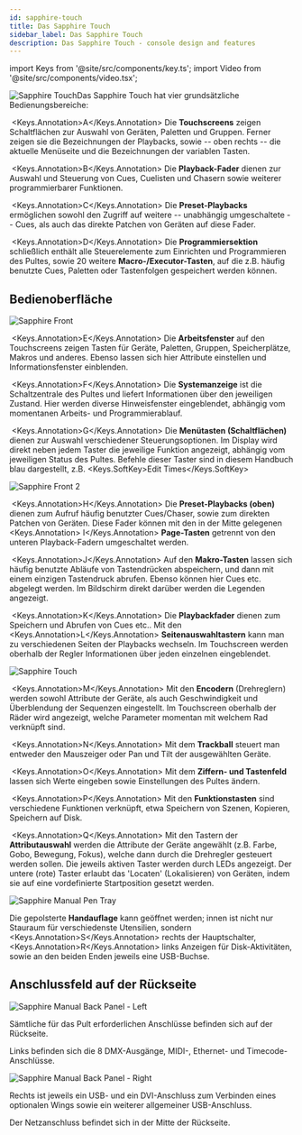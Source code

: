 ```yaml
---
id: sapphire-touch
title: Das Sapphire Touch
sidebar_label: Das Sapphire Touch
description: Das Sapphire Touch - console design and features
---
```


import Keys from '@site/src/components/key.ts';
import Video from '@site/src/components/video.tsx';

![Sapphire Touch](/docs/images/Sapphire-Touch.png)Das Sapphire Touch hat vier 
grundsätzliche Bedienungsbereiche:

&nbsp;<Keys.Annotation>A</Keys.Annotation> Die **Touchscreens** zeigen 
Schaltflächen zur Auswahl von Geräten, Paletten und Gruppen. Ferner zeigen 
sie die Bezeichnungen der Playbacks, sowie -- oben rechts -- die aktuelle 
Menüseite und die Bezeichnungen der variablen Tasten.

&nbsp;<Keys.Annotation>B</Keys.Annotation> Die **Playback-Fader** dienen zur 
Auswahl und Steuerung von Cues, Cuelisten und Chasern sowie weiterer programmierbarer 
Funktionen.

&nbsp;<Keys.Annotation>C</Keys.Annotation> Die **Preset-Playbacks** ermöglichen 
sowohl den Zugriff auf weitere -- unabhängig umgeschaltete -- Cues, als auch 
das direkte Patchen von Geräten auf diese Fader.

&nbsp;<Keys.Annotation>D</Keys.Annotation> Die **Programmiersektion** schließlich 
enthält alle Steuerelemente zum Einrichten und Programmieren des Pultes, sowie 20 
weitere **Macro-/Executor-Tasten**, auf die z.B. häufig benutzte Cues, Paletten oder
Tastenfolgen gespeichert werden können.

## Bedienoberfläche

![Sapphire Front](/docs/images/Sapphire-Front.png)

&nbsp;<Keys.Annotation>E</Keys.Annotation> Die **Arbeitsfenster** auf den 
Touchscreens zeigen Tasten für Geräte, Paletten, Gruppen, Speicherplätze, 
Makros und anderes. Ebenso lassen sich hier Attribute einstellen und 
Informationsfenster einblenden.

&nbsp;<Keys.Annotation>F</Keys.Annotation> Die **Systemanzeige** ist die 
Schaltzentrale des Pultes und liefert Informationen über den jeweiligen 
Zustand. Hier werden diverse Hinweisfenster eingeblendet, abhängig vom 
momentanen Arbeits- und Programmierablauf.

&nbsp;<Keys.Annotation>G</Keys.Annotation> Die **Menütasten (Schaltflächen)** 
dienen zur Auswahl verschiedener Steuerungsoptionen. Im Display wird direkt 
neben jedem Taster die jeweilige Funktion angezeigt, abhängig vom jeweiligen 
Status des Pultes. Befehle dieser Taster sind in diesem Handbuch blau dargestellt,
 z.B. <Keys.SoftKey>Edit Times</Keys.SoftKey>

![Sapphire Front 2](/docs/images/Sapphire-Front-2.png)

&nbsp;<Keys.Annotation>H</Keys.Annotation> Die **Preset-Playbacks (oben)** 
dienen zum Aufruf häufig benutzter Cues/Chaser, sowie zum direkten Patchen 
von Geräten. Diese Fader können mit den in der Mitte gelegenen <Keys.Annotation>
I</Keys.Annotation> **Page-Tasten** getrennt von den unteren Playback-Fadern 
umgeschaltet werden.

&nbsp;<Keys.Annotation>J</Keys.Annotation> Auf den **Makro-Tasten** lassen sich 
häufig benutzte Abläufe von Tastendrücken abspeichern, und dann mit einem 
einzigen Tastendruck abrufen. Ebenso können hier Cues etc. abgelegt werden. 
Im Bildschirm direkt darüber werden die Legenden angezeigt.

&nbsp;<Keys.Annotation>K</Keys.Annotation> Die **Playbackfader** dienen zum 
Speichern und Abrufen von Cues etc.. Mit den <Keys.Annotation>L</Keys.Annotation> 
**Seitenauswahltastern** kann man zu verschiedenen Seiten der Playbacks wechseln. Im 
Touchscreen werden oberhalb der Regler Informationen über jeden einzelnen eingeblendet.

![Sapphire Touch](/docs/images/Sapphire-Touch-2.png)

&nbsp;<Keys.Annotation>M</Keys.Annotation> Mit den **Encodern** (Drehreglern) 
werden sowohl Attribute der Geräte, als auch Geschwindigkeit und Überblendung 
der Sequenzen eingestellt. Im Touchscreen oberhalb der Räder wird angezeigt, 
welche Parameter momentan mit welchem Rad verknüpft sind.

&nbsp;<Keys.Annotation>N</Keys.Annotation> Mit dem **Trackball** steuert man 
entweder den Mauszeiger oder Pan und Tilt der ausgewählten Geräte.

&nbsp;<Keys.Annotation>O</Keys.Annotation> Mit dem **Ziffern- und Tastenfeld** 
lassen sich Werte eingeben sowie Einstellungen des Pultes ändern.

&nbsp;<Keys.Annotation>P</Keys.Annotation> Mit den **Funktionstasten** sind 
verschiedene Funktionen verknüpft, etwa Speichern von Szenen, Kopieren, 
Speichern auf Disk.

&nbsp;<Keys.Annotation>Q</Keys.Annotation> Mit den Tastern der **Attributauswahl** 
werden die Attribute der Geräte angewählt (z.B. Farbe, Gobo, Bewegung, Fokus), 
welche dann durch die Drehregler gesteuert werden sollen. Die jeweils aktiven 
Taster werden durch LEDs angezeigt. Der untere (rote) Taster erlaubt das 'Locaten'
(Lokalisieren) von Geräten, indem sie auf eine vordefinierte Startposition gesetzt 
werden.

![Sapphire Manual Pen Tray](/docs/images/Sapphire-Manual-Pen-Tray.png)

Die gepolsterte **Handauflage** kann geöffnet werden; innen ist nicht nur Stauraum 
für verschiedenste Utensilien, sondern <Keys.Annotation>S</Keys.Annotation> 
rechts der Hauptschalter, <Keys.Annotation>R</Keys.Annotation> links Anzeigen für 
Disk-Aktivitäten, sowie an den beiden Enden jeweils eine USB-Buchse.

## Anschlussfeld auf der Rückseite

![Sapphire Manual Back Panel - Left](/docs/images/Sapphire-Manual-Back-Panel-Left.jpeg)

Sämtliche für das Pult erforderlichen Anschlüsse befinden sich auf der Rückseite.

Links befinden sich die 8 DMX-Ausgänge, MIDI-, Ethernet- und Timecode-Anschlüsse. 

![Sapphire Manual Back Panel - Right](/docs/images/Sapphire-Manual-Back-Panel-Right.jpeg)

Rechts ist jeweils ein USB- und ein DVI-Anschluss zum Verbinden eines optionalen 
Wings sowie ein weiterer allgemeiner USB-Anschluss.

Der Netzanschluss befindet sich in der Mitte der Rückseite.
